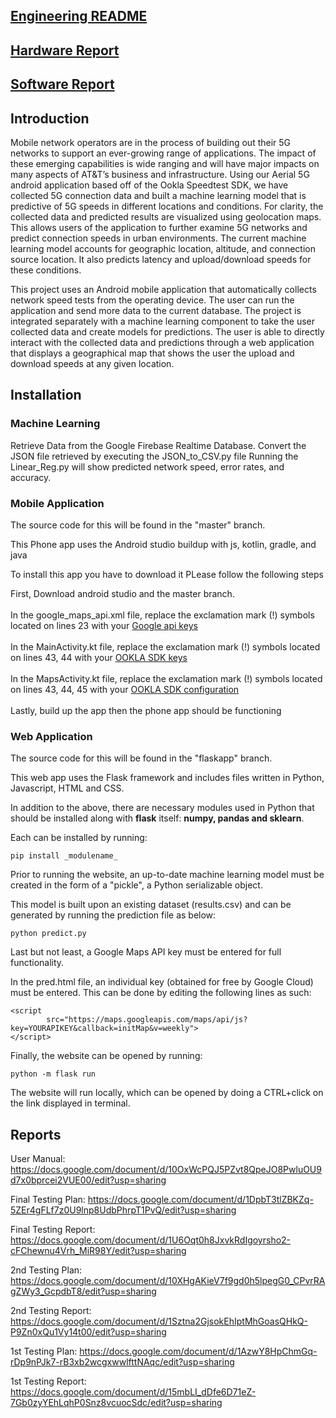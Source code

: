 ## [Engineering README](https://github.com/ttpaik/5G_Drone/wiki)
## [Hardware Report](https://github.com/ttpaik/5G_Drone/wiki/Hardware-Report)
## [Software Report](https://github.com/ttpaik/5G_Drone/wiki/Software-Report)

## Introduction

Mobile network operators are in the process of building out their 5G networks to support an ever-growing range of applications. The impact of these emerging capabilities is wide ranging and will have major impacts on many aspects of AT&T’s business and infrastructure.  Using our Aerial 5G android application based off of the Ookla Speedtest SDK, we have collected 5G connection data and built a machine learning model that is predictive of 5G speeds in different locations and conditions.  For clarity, the collected data and predicted results are visualized using geolocation maps.  This allows users of the application to further examine 5G networks and predict connection speeds in urban environments.  The current machine learning model accounts for geographic location, altitude, and connection source location. It also predicts latency and upload/download speeds for these conditions.

This project uses an Android mobile application that automatically collects network speed tests from the operating device. The user can run the application and send more data to the current database. The project is integrated separately with a machine learning component to take the user collected data and create models for predictions. The user is able to directly interact with the collected data and predictions through a web application that displays a geographical map that shows the user the upload and download speeds at any given location. 

## Installation

### Machine Learning

Retrieve Data from the Google Firebase Realtime Database.
Convert the JSON file retrieved by executing the JSON_to_CSV.py file
Running the Linear_Reg.py will show predicted network speed, error rates, and accuracy.

### Mobile Application

The source code for this will be found in the "master" branch.

This Phone app uses the Android studio buildup with js, kotlin, gradle, and java

To install this app you have to download it PLease follow the following steps

First, Download android studio and the master branch.<br /><br />
In the google_maps_api.xml file, replace the exclamation mark (!) symbols located on lines 23 with your [Google api keys](https://console.cloud.google.com/apis/enableflow?apiid=maps_android_backend&keyType=CLIENT_SIDE_ANDROID&r=09:99:E5:A3:47:98:40:10:17:0B:8F:3C:53:11:58:19:1C:62:AE:CA;com.example.myapplication&project=capable-code-313408&pli=1)<br /><br />
In the MainActivity.kt file, replace the exclamation mark (!) symbols located on lines 43, 44 with your [OOKLA SDK keys](https://account.speedtestcustom.com/login)<br /><br />
In the MapsActivity.kt file, replace the exclamation mark (!) symbols located on lines 43, 44, 45 with your [OOKLA SDK configuration](https://account.speedtestcustom.com/login)<br /><br />
Lastly, build up the app then the phone app should be functioning 

### Web Application

The source code for this will be found in the "flaskapp" branch.

This web app uses the Flask framework and includes files written in Python, Javascript, HTML and CSS.

In addition to the above, there are necessary modules used in Python that should be installed along with **flask** itself: **numpy, pandas and sklearn**.

Each can be installed by running:
```
pip install _modulename_
```

Prior to running the website, an up-to-date machine learning model must be created in the form of a "pickle", a Python serializable object.

This model is built upon an existing dataset (results.csv) and can be generated by running the prediction file as below:
```
python predict.py
```

Last but not least, a Google Maps API key must be entered for full functionality.

In the pred.html file, an individual key (obtained for free by Google Cloud) must be entered. This can be done by editing the following lines as such:
```
<script 
        src="https://maps.googleapis.com/maps/api/js?key=YOURAPIKEY&callback=initMap&v=weekly">
</script>
```

Finally, the website can be opened by running:
```
python -m flask run 
```

The website will run locally, which can be opened by doing a CTRL+click on the link displayed in terminal.

## Reports

User Manual:
https://docs.google.com/document/d/10OxWcPQJ5PZvt8QpeJO8PwluOU9d7x0bprcei2VUE00/edit?usp=sharing

Final Testing Plan:
https://docs.google.com/document/d/1DpbT3tlZBKZq-5ZEr4gFLf7z0U9lnp8UdbPhrpT1PvQ/edit?usp=sharing

Final Testing Report: 
https://docs.google.com/document/d/1U6Oqt0h8JxvkRdIgoyrsho2-cFChewnu4Vrh_MiR98Y/edit?usp=sharing

2nd Testing Plan:
https://docs.google.com/document/d/10XHgAKieV7f9gd0h5lpegG0_CPvrRAgZWy3_GcpdbT8/edit?usp=sharing

2nd Testing Report:
https://docs.google.com/document/d/1Sztna2GjsokEhIptMhGoasQHkQ-P9Zn0xQu1Vy14t00/edit?usp=sharing

1st Testing Plan:
https://docs.google.com/document/d/1AzwY8HpChmGq-rDp9nPJk7-rB3xb2wcgxwwlfttNAqc/edit?usp=sharing

1st Testing Report:
https://docs.google.com/document/d/15mbLI_dDfe6D71eZ-7Gb0zyYEhLqhP0Snz8vcuocSdc/edit?usp=sharing
